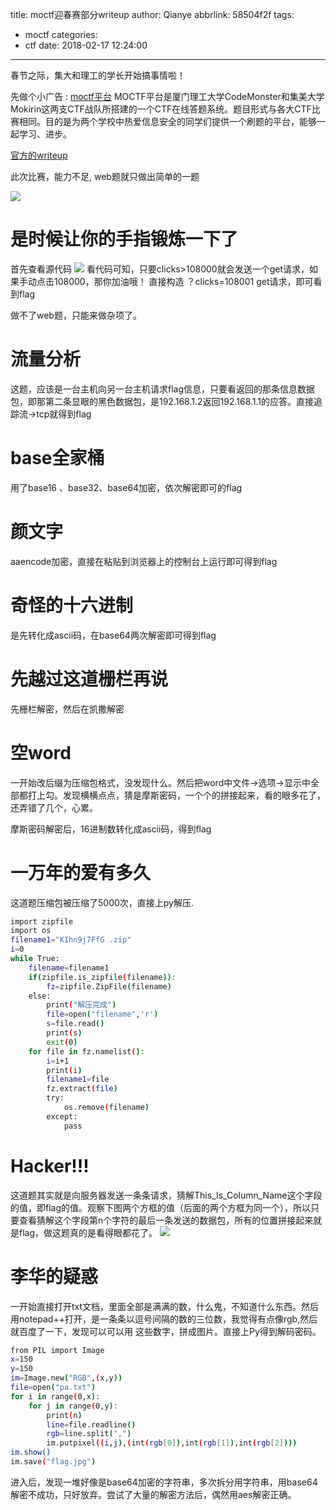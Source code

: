 title: moctf迎春赛部分writeup
author: Qianye
abbrlink: 58504f2f
tags:
  - moctf
categories:
  - ctf
date: 2018-02-17 12:24:00
---
春节之际，集大和理工的学长开始搞事情啦！
<!-- more -->
先做个小广告 :  [moctf平台](http://www.moctf.com/home) MOCTF平台是厦门理工大学CodeMonster和集美大学Mokirin这两支CTF战队所搭建的一个CTF在线答题系统。题目形式与各大CTF比赛相同。目的是为两个学校中热爱信息安全的同学们提供一个刷题的平台，能够一起学习、进步。

[官方的writeup](https://github.com/xishir/moctf/tree/master/2018MOCTF)


此次比赛，能力不足, web题就只做出简单的一题

![](http://img1.gtimg.com/comic/pics/hv1/103/133/2032/132164818.jpg)

# 是时候让你的手指锻炼一下了

首先查看源代码
![](http://p4gdp8beq.bkt.clouddn.com/1231.png)
看代码可知，只要clicks>108000就会发送一个get请求，如果手动点击108000，那你加油哦！ 直接构造 ？clicks=108001 get请求，即可看到flag


做不了web题，只能来做杂项了。
# 流量分析

这题，应该是一台主机向另一台主机请求flag信息，只要看返回的那条信息数据包，即那第二条显眼的黑色数据包，是192.168.1.2返回192.168.1.1的应答。直接追踪流->tcp就得到flag
# base全家桶

用了base16 、base32、base64加密，依次解密即可的flag


# 颜文字

aaencode加密，直接在粘贴到浏览器上的控制台上运行即可得到flag

# 奇怪的十六进制

是先转化成ascii码，在base64两次解密即可得到flag

# 先越过这道栅栏再说

先栅栏解密，然后在凯撒解密


# 空word
一开始改后缀为压缩包格式，没发现什么。然后把word中文件->选项->显示中全部都打上勾。发现横横点点，猜是摩斯密码，一个个的拼接起来，看的眼多花了，还弄错了几个，心累。

摩斯密码解密后，16进制数转化成ascii码，得到flag

# 一万年的爱有多久

这道题压缩包被压缩了5000次，直接上py解压.

``` bash
import zipfile
import os
filename1="KIhn9j7FfG .zip"
i=0
while True:
    filename=filename1
    if(zipfile.is_zipfile(filename)):
        fz=zipfile.ZipFile(filename)
    else:
        print("解压完成")
        file=open("filename",'r')
        s=file.read()
        print(s)
        exit(0)
    for file in fz.namelist():
        i=i+1
        print(i)
        filename1=file
        fz.extract(file)
        try:
            os.remove(filename)
        except:
            pass


``` 
# Hacker!!!

这道题其实就是向服务器发送一条条请求，猜解This_Is_Column_Name这个字段的值，即flag的值。观察下图两个方框的值（后面的两个方框为同一个），所以只要查看猜解这个字段第n个字符的最后一条发送的数据包，所有的位置拼接起来就是flag，做这题真的是看得眼都花了。
![](http://p4gdp8beq.bkt.clouddn.com/45646.png)
# 李华的疑惑

一开始直接打开txt文档，里面全部是满满的数，什么鬼，不知道什么东西。然后用notepad++打开，是一条条以逗号间隔的数的三位数，我觉得有点像rgb,然后就百度了一下，发现可以可以用 这些数字，拼成图片。直接上Py得到解码密码。


``` bash
from PIL import Image
x=150
y=150
im=Image.new("RGB",(x,y))
file=open("pa.txt")
for i in range(0,x):
    for j in range(0,y):
        print(n)
        line=file.readline()
        rgb=line.split(",")
        im.putpixel((i,j),(int(rgb[0]),int(rgb[1]),int(rgb[2])))
im.show()
im.save("flag.jpg")
``` 

进入后，发现一堆好像是base64加密的字符串，多次拆分用字符串，用base64解密不成功，只好放弃。尝试了大量的解密方法后，偶然用aes解密正确。
